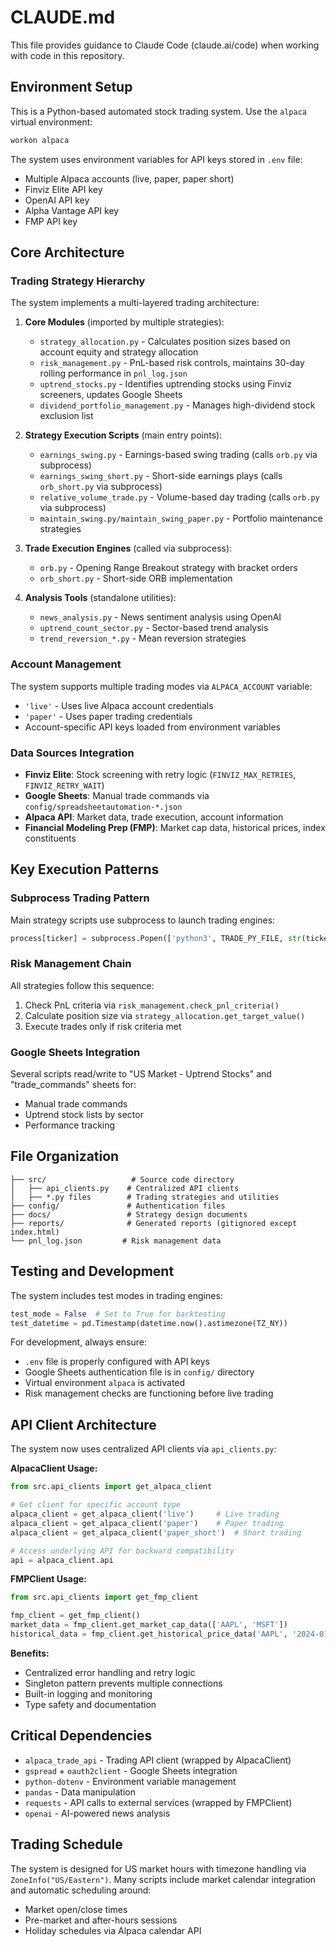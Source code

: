# CLAUDE.md

This file provides guidance to Claude Code (claude.ai/code) when working with code in this repository.

## Environment Setup

This is a Python-based automated stock trading system. Use the `alpaca` virtual environment:
```bash
workon alpaca
```

The system uses environment variables for API keys stored in `.env` file:
- Multiple Alpaca accounts (live, paper, paper short)
- Finviz Elite API key
- OpenAI API key  
- Alpha Vantage API key
- FMP API key

## Core Architecture

### Trading Strategy Hierarchy

The system implements a multi-layered trading architecture:

1. **Core Modules** (imported by multiple strategies):
   - `strategy_allocation.py` - Calculates position sizes based on account equity and strategy allocation
   - `risk_management.py` - PnL-based risk controls, maintains 30-day rolling performance in `pnl_log.json`
   - `uptrend_stocks.py` - Identifies uptrending stocks using Finviz screeners, updates Google Sheets
   - `dividend_portfolio_management.py` - Manages high-dividend stock exclusion list

2. **Strategy Execution Scripts** (main entry points):
   - `earnings_swing.py` - Earnings-based swing trading (calls `orb.py` via subprocess)
   - `earnings_swing_short.py` - Short-side earnings plays (calls `orb_short.py` via subprocess)
   - `relative_volume_trade.py` - Volume-based day trading (calls `orb.py` via subprocess)
   - `maintain_swing.py/maintain_swing_paper.py` - Portfolio maintenance strategies

3. **Trade Execution Engines** (called via subprocess):
   - `orb.py` - Opening Range Breakout strategy with bracket orders
   - `orb_short.py` - Short-side ORB implementation

4. **Analysis Tools** (standalone utilities):
   - `news_analysis.py` - News sentiment analysis using OpenAI
   - `uptrend_count_sector.py` - Sector-based trend analysis
   - `trend_reversion_*.py` - Mean reversion strategies

### Account Management

The system supports multiple trading modes via `ALPACA_ACCOUNT` variable:
- `'live'` - Uses live Alpaca account credentials
- `'paper'` - Uses paper trading credentials  
- Account-specific API keys loaded from environment variables

### Data Sources Integration

- **Finviz Elite**: Stock screening with retry logic (`FINVIZ_MAX_RETRIES`, `FINVIZ_RETRY_WAIT`)
- **Google Sheets**: Manual trade commands via `config/spreadsheetautomation-*.json`
- **Alpaca API**: Market data, trade execution, account information
- **Financial Modeling Prep (FMP)**: Market cap data, historical prices, index constituents

## Key Execution Patterns

### Subprocess Trading Pattern
Main strategy scripts use subprocess to launch trading engines:
```python
process[ticker] = subprocess.Popen(['python3', TRADE_PY_FILE, str(ticker), '--swing', 'True', '--pos_size', str(size)])
```

### Risk Management Chain
All strategies follow this sequence:
1. Check PnL criteria via `risk_management.check_pnl_criteria()`
2. Calculate position size via `strategy_allocation.get_target_value()`
3. Execute trades only if risk criteria met

### Google Sheets Integration
Several scripts read/write to "US Market - Uptrend Stocks" and "trade_commands" sheets for:
- Manual trade commands
- Uptrend stock lists by sector
- Performance tracking

## File Organization

```
├── src/                   # Source code directory
│   ├── api_clients.py    # Centralized API clients
│   ├── *.py files        # Trading strategies and utilities
├── config/               # Authentication files
├── docs/                 # Strategy design documents
├── reports/              # Generated reports (gitignored except index.html)
└── pnl_log.json         # Risk management data
```

## Testing and Development

The system includes test modes in trading engines:
```python
test_mode = False  # Set to True for backtesting
test_datetime = pd.Timestamp(datetime.now().astimezone(TZ_NY))
```

For development, always ensure:
- `.env` file is properly configured with API keys
- Google Sheets authentication file is in `config/` directory
- Virtual environment `alpaca` is activated
- Risk management checks are functioning before live trading

## API Client Architecture

The system now uses centralized API clients via `api_clients.py`:

**AlpacaClient Usage:**
```python
from src.api_clients import get_alpaca_client

# Get client for specific account type
alpaca_client = get_alpaca_client('live')     # Live trading
alpaca_client = get_alpaca_client('paper')    # Paper trading  
alpaca_client = get_alpaca_client('paper_short')  # Short trading

# Access underlying API for backward compatibility
api = alpaca_client.api
```

**FMPClient Usage:**
```python  
from src.api_clients import get_fmp_client

fmp_client = get_fmp_client()
market_data = fmp_client.get_market_cap_data(['AAPL', 'MSFT'])
historical_data = fmp_client.get_historical_price_data('AAPL', '2024-01-01', '2024-12-31')
```

**Benefits:**
- Centralized error handling and retry logic
- Singleton pattern prevents multiple connections
- Built-in logging and monitoring
- Type safety and documentation

## Critical Dependencies

- `alpaca_trade_api` - Trading API client (wrapped by AlpacaClient)
- `gspread` + `oauth2client` - Google Sheets integration  
- `python-dotenv` - Environment variable management
- `pandas` - Data manipulation
- `requests` - API calls to external services (wrapped by FMPClient)
- `openai` - AI-powered news analysis

## Trading Schedule

The system is designed for US market hours with timezone handling via `ZoneInfo("US/Eastern")`. Many scripts include market calendar integration and automatic scheduling around:
- Market open/close times
- Pre-market and after-hours sessions
- Holiday schedules via Alpaca calendar API